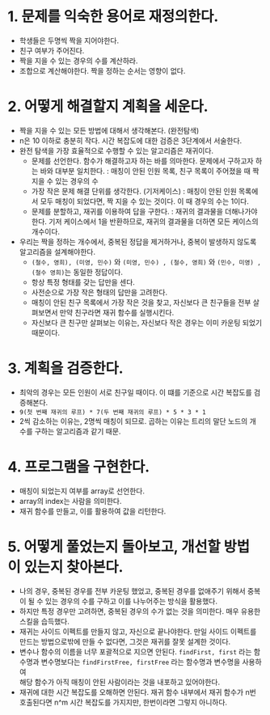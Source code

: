 # 1. 문제를 익숙한 용어로 재정의한다.

- 학생들은 두명씩 짝을 지어야한다.
- 친구 여부가 주어진다.
- 짝을 지을 수 있는 경우의 수를 계산하라.
- 조합으로 계산해야한다. 짝을 정하는 순서는 영향이 없다.

# 2. 어떻게 해결할지 계획을 세운다.

- 짝을 지을 수 있는 모든 방법에 대해서 생각해본다. (완전탐색)
- n은 10 이하로 충분히 작다. 시간 복잡도에 대한 검증은 3단계에서 서술한다.
- 완전 탐색을 가장 효율적으로 수행할 수 있는 알고리즘은 재귀이다.
  - 문제를 선언한다. 함수가 해결하고자 하는 바를 의마한다. 문제에서 구하고자 하는 바와 대부분 일치한다. : 매칭이 안된 인원 목록, 친구 목록이 주어졌을 때 짝 지을 수 있는 경우의 수
  - 가장 작은 문제 해결 단위를 생각한다. (기저케이스) : 매칭이 안된 인원 목록에서 모두 매칭이 되었다면, 짝 지을 수 있는 것이다. 이 때 경우의 수는 1이다.
  - 문제를 분할하고, 재귀를 이용하여 답을 구한다. : 재귀의 결과물을 더해나가야 한다. 기저 케이스에서 1을 반환하므로, 재귀의 결과물을 더하면 모든 케이스의 개수이다.
- 우리는 짝을 정하는 개수에서, 중복된 정답을 제거하거나, 중복이 발생하지 않도록 알고리즘을 설계해야한다.
  - `(철수, 영희), (미영, 민수)` 와 `(미영, 민수) , (철수, 영희)` 와 `(민수, 미영) , (철수 영희)`는 동일한 정답이다.
  - 항상 특정 형태를 갖는 답만을 센다.
  - 사전순으로 가장 작은 형태의 답만을 고려한다.
  - 매칭이 안된 친구 목록에서 가장 작은 것을 찾고, 자신보다 큰 친구들을 전부 살펴보면서 만약 친구라면 재귀 함수를 실행시킨다.
  - 자신보다 큰 친구만 살펴보는 이유는, 자신보다 작은 경우는 이미 카운팅 되었기 때문이다.

# 3. 계획을 검증한다.

- 최악의 경우는 모든 인원이 서로 친구일 때이다. 이 떄를 기준으로 시간 복잡도를 검증해본다.
- `9(첫 번째 재귀의 루프) * 7(두 번째 재귀의 루프) * 5 * 3 * 1`
- 2씩 감소하는 이유는, 2명씩 매칭이 되므로. 곱하는 이유는 트리의 말단 노드의 개수를 구하는 알고리즘과 같기 때문.

# 4. 프로그램을 구현한다.

- 매칭이 되었는지 여부를 array로 선언한다.
- array의 index는 사람을 의미한다.
- 재귀 함수를 만들고, 이를 활용하여 값을 리턴한다.

# 5. 어떻게 풀었는지 돌아보고, 개선할 방법이 있는지 찾아본다.

- 나의 경우, 중복된 경우를 전부 카운팅 했었고, 중복된 경우를 없애주기 위해서 중복이 될 수 있는 경우의 수를 구하고 이를 나누어주는 방식을 활용했다.
- 하지만 특정 경우만 고려하면, 중복된 경우의 수가 없는 것을 의미한다. 매우 유용한 스킬을 습득했다.
- 재귀는 사이드 이펙트를 만들지 않고, 자신으로 끝나야한다. 만일 사이드 이펙트를 만드는 방법으로밖에 만들 수 없다면, 그것은 재귀를 잘못 설계한 것이다.
- 변수나 함수의 이름을 너무 포괄적으로 지으면 안된다. `findFirst, first` 라는 함수명과 변수명보다는 `findFirstFree, firstFree` 라는 함수명과 변수명을 사용하여  
  해당 함수가 아직 매칭이 안된 사람이라는 것을 내포하고 있어야한다.
- 재귀에 대한 시간 복잡도를 오해하면 안된다. 재귀 함수 내부에서 재귀 함수가 n번 호출된다면 n^m 시간 복잡도를 가지지만, 한번이라면 그렇지 아니하다.
